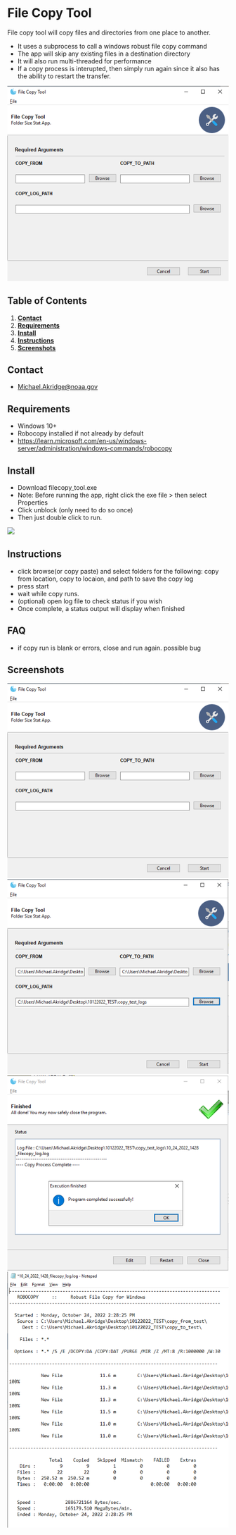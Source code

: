# File Copy Tool
File copy tool will copy files and directories from one place to another. 
* It uses a subprocess to call a windows robust file copy command
* The app will skip any existing files in a destination directory
* It will also run multi-threaded for performance
* If a copy process is interupted, then simply run again since it also has the ability to restart the transfer.

![](./_docs/s1.png "")
## Table of Contents
1. **[Contact](#contact)**
2. **[Requirements](#requirements)**
3. **[Install](#install)**
4. **[Instructions](#instructions)**
5. **[Screenshots](#screenshots)**

## Contact
*  Michael.Akridge@noaa.gov

## Requirements
* Windows 10+
* Robocopy installed if not already by default
* https://learn.microsoft.com/en-us/windows-server/administration/windows-commands/robocopy

## Install
*  Download filecopy_tool.exe
*  Note: Before running the app, right click the exe file > then select Properties 
*  Click unblock (only need to do so once)
*  Then just double click to run. 

![](Python/python_gui_examples/file-copy-tool/_docs/s5.png "")

## Instructions
* click browse(or copy paste) and select folders for the following: copy from location, copy to locaion, and path to save the copy log
* press start
* wait while copy runs. 
* (optional) open log file to check status if you wish
* Once complete, a status output will display when finished

## FAQ
- if copy run is blank or errors, close and run again. possible bug 

## Screenshots
![](./_docs/s1.png "")
![](./_docs/s2.png "")
![](./_docs/s3.png "")
![](./_docs/s4.png "")


